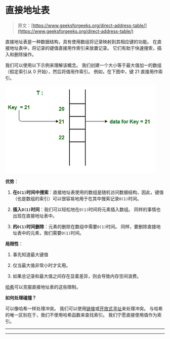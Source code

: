 # 直接地址表

> 原文：[https://www.geeksforgeeks.org/direct-address-table/](https://www.geeksforgeeks.org/direct-address-table/)

直接地址表是一种数据结构，具有使用数组将记录映射到其相应键的功能。 在直接地址表中，将记录的键值直接用作索引来放置记录。 它们有助于快速搜索，插入和删除操作。

我们可以使用以下示例来理解该概念。 我们创建一个大小等于最大值加一的数组（假定索引从 0 开始），然后将值用作索引。 例如，在下图中，键 21 直接用作索引。

![hmap](img/4e06d738a8e7231aa5777c93111a94c2.png)

**优势**：

1.  **在`O(1)`时间中搜索**：直接地址表使用的数组是随机访问数据结构，因此，键值（也是数组的索引）可以很容易地用于在其中搜索记录`O(1)`时间。

2.  **插入`O(1)`时间**：我们可以轻松地在`O(1)`时间将元素插入数组。 同样的事情也出现在直接地址表中。

3.  **的`O(1)`时间删除**：元素的删除在数组中需要`O(1)`时间。 同样，要删除直接地址表中的元素，我们需要`O(1)`时间。

**局限性**：

1.  事先知道最大键值

2.  仅当最大值非常小时才实用。

3.  如果总记录和最大值之间存在显着差异，则会导致内存空间浪费。

[哈希](https://www.geeksforgeeks.org/hashing-data-structure/)可以克服直接地址表的这些限制。

**如何处理碰撞？**

可以像哈希一样处理冲突。 我们可以使用[链接](https://www.geeksforgeeks.org/hashing-set-2-separate-chaining/)或[开放式寻址](https://www.geeksforgeeks.org/hashing-set-3-open-addressing/)来处理冲突。 与哈希的唯一区别在于，我们不使用哈希函数来查找索引。 我们宁愿直接使用值作为索引。



* * *

* * *



